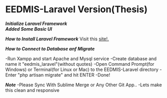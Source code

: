 <h1>EEDMIS-Laravel Version(Thesis)</h1>

***Initialize Laravel Framework***<br>
***Added Some Basic UI***<br>




***How to Install Laravel Framework***
Visit this <a href="https://laravel.com/docs/5.8/installation">site!.</a>


***How to Connect to Database anf Migrate***

-Run Xampp and start Apache and Mysql service
-Create database and name it "eedmis_laravel"(without quotes)
-Open Command Prompt(for Windows) or Terminal(for Linux or Mac) to the EEDMIS-Laravel directory
-Enter "php artisan migrate" and hit ENTER
-Done!

***Note***
-Please Sync With Sublime Merge or Any Other Git App..
-Lets make this clean and responsive